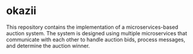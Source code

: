 # okazii
This repository contains the implementation of a microservices-based auction system. The system is designed using multiple microservices that communicate with each other to handle auction bids, process messages, and determine the auction winner.
